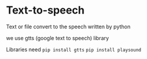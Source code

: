 # Text-to-speech
Text or file convert to the speech written by python

we use gtts (google text to speech) library 

Libraries need `pip install gtts` `pip install playsound`
